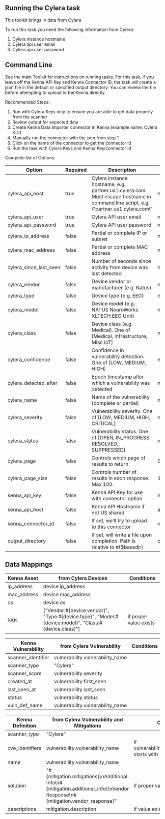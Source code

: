 ## Running the Cylera task

This toolkit brings in data from Cylera

To run this task you need the following information from Cylera:

1. Cylera instance hostname
2. Cylera api user email
3. Cylera api user password

## Command Line

See the main Toolkit for instructions on running tasks. For this task, if you leave off the Kenna API Key and Kenna Connector ID, the task will create a json file in the default or specified output directory. You can review the file before attempting to upload to the Kenna directly.

Recommended Steps:

1. Run with Cylera Keys only to ensure you are able to get data properly from the scanner
2. Review output for expected data
3. Create Kenna Data Importer connector in Kenna (example name: Cylera KDI)
4. Manually run the connector with the json from step 1
5. Click on the name of the connector to get the connector id
6. Run the task with Cylera Keys and Kenna Key/connector id

Complete list of Options:

| Option | Required | Description | default |
| --- | --- | --- | --- |
| cylera_api_host | true | Cylera instance hostname, e.g. partner.us1.cylera.com. Must escape hostname in command line script, e.g. \\"partner.us1.cylera.com\\" | n/a |
| cylera_api_user | true | Cylera API user email | n/a |
| cylera_api_password | true | Cylera API user password | n/a |
| cylera_ip_address | false | Partial or complete IP or subnet | n/a |
| cylera_mac_address | false | Partial or complete MAC address | n/a |
| cylera_since_last_seen | false | Number of seconds since activity from device was last detected | n/a |
| cylera_vendor | false | Device vendor or manufacturer (e.g. Natus) | n/a |
| cylera_type | false | Device type (e.g. EEG) | n/a |
| cylera_model | false | Device model (e.g. NATUS NeuroWorks XLTECH EEG Unit) | n/a |
| cylera_class | false | Device class (e.g. Medical). One of [Medical, Infrastructure, Misc IoT] | n/a |
| cylera_confidence | false | Confidence in vulnerability detection. One of [LOW, MEDIUM, HIGH] | n/a |
| cylera_detected_after | false | Epoch timestamp after which a vulnerability was detected | n/a |
| cylera_name | false | Name of the vulnerability (complete or partial) | n/a |
| cylera_severity | false | Vulnerability severity. One of [LOW, MEDIUM, HIGH, CRITICAL] | n/a |
| cylera_status | false | Vulnerability status. One of [OPEN, IN_PROGRESS, RESOLVED, SUPPRESSED] | n/a |
| cylera_page | false | Controls which page of results to return | 0 |
| cylera_page_size | false | Controls number of results in each response. Max 100. | 100 |
| kenna_api_key | false | Kenna API Key for use with connector option | n/a |
| kenna_api_host | false | Kenna API Hostname if not US shared | api.kennasecurity.com |
| kenna_connector_id | false | If set, we'll try to upload to this connector | n/a |
| output_directory | false | If set, will write a file upon completion. Path is relative to #{$basedir} | output/cylera |

## Data Mappings

| Kenna Asset | from Cylera Devices | Conditions |
| --- | --- | --- |
| ip_address | device.ip_address | |
| mac_address | device.mac_address | |
| os | device.os | |
| tags | ["Vendor:#{device.vendor}", "Type:#{device.type}", "Model:#{device.model}", "Class:#{device.class}"] | if proper value exists |

| Kenna Vulnerability | from Cylera Vulnerability | Conditions |
| --- | --- | --- |
| scanner_identifier | vulnerability.vulnerability_name | |
| scanner_type | "Cylera" | |
| scanner_score | vulnerability.severity | |
| created_at | vulnerability.first_seen | |
| last_seen_at | vulnerability.last_seen | |
| status | vulnerability.status | |
| vuln_def_name | vulnerability.vulnerability_name | |

| Kenna Definition | from Cylera Vulnerability and Mitigations | Conditions |
| --- | --- | --- |
| scanner_type | "Cylera" | |
| cve_identifiers | vulnerability.vulnerability_name | if vulnerability.vulnerability_name starts with "CVE" |
| name | vulnerability.vulnerability_name | |
| solution | "#{mitigation.mitigations}\nAdditional Info\n#{mitigation.additional_info}\nVendor Response\n#{mitigation.vendor_response}" | if proper value exists |
| descriptions | mitigation.description | if value exists |
